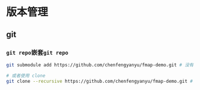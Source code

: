 # 版本管理

## git

### `git repo`嵌套`git repo`

```bash
git submodule add https://github.com/chenfengyanyu/fmap-demo.git # 没有测试

# 或者使用 clone
git clone --recursive https://github.com/chenfengyanyu/fmap-demo.git # 子repo 可以正常提交remote

```
